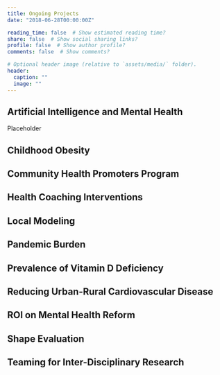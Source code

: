 ```yaml
---
title: Ongoing Projects
date: "2018-06-28T00:00:00Z"

reading_time: false  # Show estimated reading time?
share: false  # Show social sharing links?
profile: false  # Show author profile?
comments: false  # Show comments?

# Optional header image (relative to `assets/media/` folder).
header:
  caption: ""
  image: ""
---
```



## **Artificial Intelligence and Mental Health**

Placeholder

## **Childhood Obesity**

## **Community Health Promoters Program**

## **Health Coaching Interventions**

## **Local Modeling**

## **Pandemic Burden**

## **Prevalence of Vitamin D Deficiency**

## **Reducing Urban-Rural Cardiovascular Disease**

## **ROI on Mental Health Reform**

## **Shape Evaluation**

## **Teaming for Inter-Disciplinary Research**